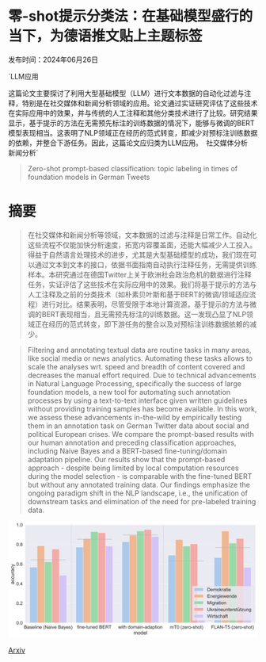 # 零-shot提示分类法：在基础模型盛行的当下，为德语推文贴上主题标签

发布时间：2024年06月26日

`LLM应用

这篇论文主要探讨了利用大型基础模型（LLM）进行文本数据的自动化过滤与注释，特别是在社交媒体和新闻分析领域的应用。论文通过实证研究评估了这些技术在实际应用中的效果，并与传统的人工注释和其他分类技术进行了比较。研究结果显示，基于提示的方法在无需预先标注的训练数据的情况下，能够与微调的BERT模型表现相当。这表明了NLP领域正在经历的范式转变，即减少对预标注训练数据的依赖，并整合下游任务。因此，这篇论文应归类为LLM应用。` `社交媒体分析` `新闻分析`

> Zero-shot prompt-based classification: topic labeling in times of foundation models in German Tweets

# 摘要

> 在社交媒体和新闻分析等领域，文本数据的过滤与注释是日常工作。自动化这些流程不仅能加快分析速度，拓宽内容覆盖面，还能大幅减少人工投入。得益于自然语言处理技术的进步，尤其是大型基础模型的成功，我们现在可以通过文本到文本的接口，依据书面指南自动执行注释任务，无需提供训练样本。本研究通过在德国Twitter上关于欧洲社会政治危机的数据进行注释任务，实证评估了这些技术在实际应用中的效果。我们将基于提示的方法与人工注释及之前的分类技术（如朴素贝叶斯和基于BERT的微调/领域适应流程）进行对比。结果表明，尽管受限于本地计算资源，基于提示的方法与微调的BERT表现相当，且无需预先标注的训练数据。这一发现凸显了NLP领域正在经历的范式转变，即下游任务的整合以及对预标注训练数据依赖的减少。

> Filtering and annotating textual data are routine tasks in many areas, like social media or news analytics. Automating these tasks allows to scale the analyses wrt. speed and breadth of content covered and decreases the manual effort required. Due to technical advancements in Natural Language Processing, specifically the success of large foundation models, a new tool for automating such annotation processes by using a text-to-text interface given written guidelines without providing training samples has become available.
  In this work, we assess these advancements in-the-wild by empirically testing them in an annotation task on German Twitter data about social and political European crises. We compare the prompt-based results with our human annotation and preceding classification approaches, including Naive Bayes and a BERT-based fine-tuning/domain adaptation pipeline. Our results show that the prompt-based approach - despite being limited by local computation resources during the model selection - is comparable with the fine-tuned BERT but without any annotated training data. Our findings emphasize the ongoing paradigm shift in the NLP landscape, i.e., the unification of downstream tasks and elimination of the need for pre-labeled training data.

![零-shot提示分类法：在基础模型盛行的当下，为德语推文贴上主题标签](../../../paper_images/2406.18239/results.overview.topic.png)

[Arxiv](https://arxiv.org/abs/2406.18239)